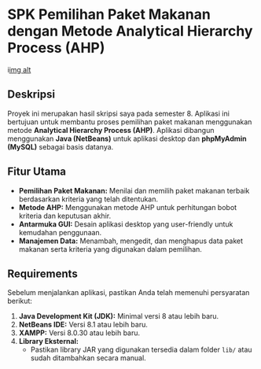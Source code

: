 # SPK Pemilihan Paket Makanan dengan Metode Analytical Hierarchy Process (AHP)

i[img alt](https://github.com/neubrii/spk-pemilihan-paket-makanan-dengan-metode-ahp/blob/e9cda9aac9d8b0207a49b1e9a6a5b2bed94613ee/screenshot.png)

## Deskripsi  
Proyek ini merupakan hasil skripsi saya pada semester 8. Aplikasi ini bertujuan untuk membantu proses pemilihan paket makanan menggunakan metode **Analytical Hierarchy Process (AHP)**. Aplikasi dibangun menggunakan **Java (NetBeans)** untuk aplikasi desktop dan **phpMyAdmin (MySQL)** sebagai basis datanya.

## Fitur Utama  
- **Pemilihan Paket Makanan:** Menilai dan memilih paket makanan terbaik berdasarkan kriteria yang telah ditentukan.
- **Metode AHP:** Menggunakan metode AHP untuk perhitungan bobot kriteria dan keputusan akhir.
- **Antarmuka GUI:** Desain aplikasi desktop yang user-friendly untuk kemudahan penggunaan.
- **Manajemen Data:** Menambah, mengedit, dan menghapus data paket makanan serta kriteria yang digunakan dalam pemilihan.

## Requirements  
Sebelum menjalankan aplikasi, pastikan Anda telah memenuhi persyaratan berikut:  
1. **Java Development Kit (JDK):** Minimal versi 8 atau lebih baru.  
2. **NetBeans IDE:** Versi 8.1 atau lebih baru.  
3. **XAMPP:** Versi 8.0.30 atau lebih baru.
5. **Library Eksternal:**  
   - Pastikan library JAR yang digunakan tersedia dalam folder `lib/` atau sudah ditambahkan secara manual.

